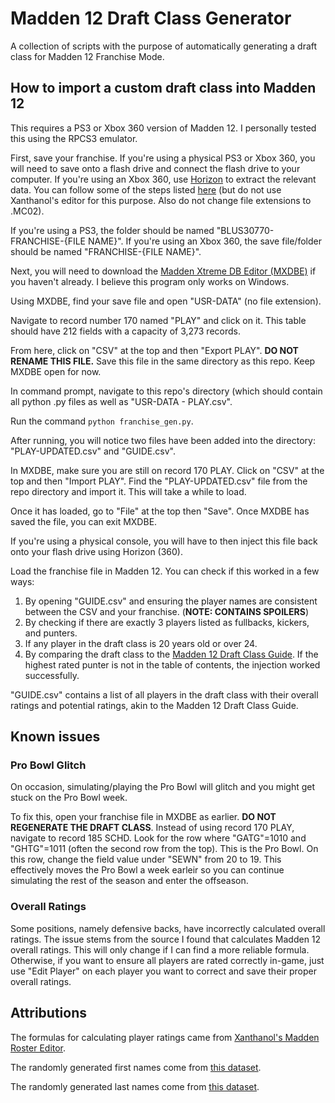 # Madden 12 Draft Class Generator

A collection of scripts with the purpose of automatically generating a draft class for Madden 12 Franchise Mode.

## How to import a custom draft class into Madden 12

This requires a PS3 or Xbox 360 version of Madden 12. I personally tested this using the RPCS3 emulator.

First, save your franchise. If you're using a physical PS3 or Xbox 360, you will need to save onto a flash drive and connect the flash drive to your computer. If you're using an Xbox 360, use [Horizon](https://www.wemod.com/horizon) to extract the relevant data. You can follow some of the steps listed [here](https://forums.operationsports.com/forums/madden-nfl-old-gen-rosters/579625-madden-roster-editor-v1.html) (but do not use Xanthanol's editor for this purpose. Also do not change file extensions to .MC02).

If you're using a PS3, the folder should be named "BLUS30770-FRANCHISE-{FILE NAME}". If you're using an Xbox 360, the save file/folder should be named "FRANCHISE-{FILE NAME}".

Next, you will need to download the [Madden Xtreme DB Editor (MXDBE)](https://www.footballidiot.com/forum/viewtopic.php?t=21400) if you haven't already. I believe this program only works on Windows.

Using MXDBE, find your save file and open "USR-DATA" (no file extension). 

Navigate to record number 170 named "PLAY" and click on it. This table should have 212 fields with a capacity of 3,273 records.

From here, click on "CSV" at the top and then "Export PLAY". **DO NOT RENAME THIS FILE.** Save this file in the same directory as this repo. Keep MXDBE open for now.

In command prompt, navigate to this repo's directory (which should contain all python .py files as well as "USR-DATA - PLAY.csv". 

Run the command `python franchise_gen.py`.

After running, you will notice two files have been added into the directory: "PLAY-UPDATED.csv" and "GUIDE.csv".

In MXDBE, make sure you are still on record 170 PLAY. Click on "CSV" at the top and then "Import PLAY". Find the "PLAY-UPDATED.csv" file from the repo directory and import it. This will take a while to load.

Once it has loaded, go to "File" at the top then "Save". Once MXDBE has saved the file, you can exit MXDBE.

If you're using a physical console, you will have to then inject this file back onto your flash drive using Horizon (360).

Load the franchise file in Madden 12. You can check if this worked in a few ways:

1. By opening "GUIDE.csv" and ensuring the player names are consistent between the CSV and your franchise. (**NOTE: CONTAINS SPOILERS**)
2. By checking if there are exactly 3 players listed as fullbacks, kickers, and punters.
3. If any player in the draft class is 20 years old or over 24.
4. By comparing the draft class to the [Madden 12 Draft Class Guide](https://forums.operationsports.com/forums/madden-nfl-old-gen/508269-spoilers-madden-12-complete-draft-class-guide.html). If the highest rated punter is not in the table of contents, the injection worked successfully.

"GUIDE.csv" contains a list of all players in the draft class with their overall ratings and potential ratings, akin to the Madden 12 Draft Class Guide.

## Known issues

### Pro Bowl Glitch

On occasion, simulating/playing the Pro Bowl will glitch and you might get stuck on the Pro Bowl week.

To fix this, open your franchise file in MXDBE as earlier. **DO NOT REGENERATE THE DRAFT CLASS**. Instead of using record 170 PLAY, navigate to record 185 SCHD. Look for the row where "GATG"=1010 and "GHTG"=1011 (often the second row from the top). This is the Pro Bowl. On this row, change the field value under "SEWN" from 20 to 19. This effectively moves the Pro Bowl a week earleir so you can continue simulating the rest of the season and enter the offseason.

### Overall Ratings

Some positions, namely defensive backs, have incorrectly calculated overall ratings. The issue stems from the source I found that calculates Madden 12 overall ratings. This will only change if I can find a more reliable formula. Otherwise, if you want to ensure all players are rated correctly in-game, just use "Edit Player" on each player you want to correct and save their proper overall ratings.

## Attributions

The formulas for calculating player ratings came from [Xanthanol's Madden Roster Editor](https://forums.operationsports.com/forums/madden-nfl-old-gen-rosters/579625-madden-roster-editor-v1.html).

The randomly generated first names come from [this dataset](https://github.com/hadley/data-baby-names/blob/master/baby-names.csv).

The randomly generated last names come from [this dataset](https://github.com/fivethirtyeight/data/blob/master/most-common-name/surnames.csv).
